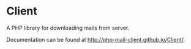 Client
======

A PHP library for downloading mails from server.

Documentation can be found at http://php-mail-client.github.io/Client/.
